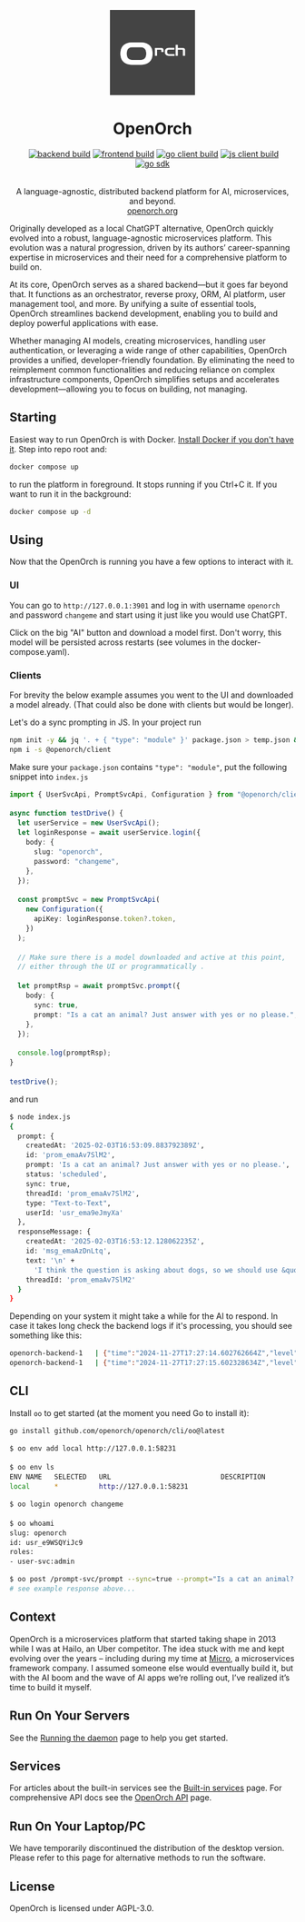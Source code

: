 <p align="center">
  <img width="150px" src="./docs-source/Orch_444.svg?v=3" />
  <div align="center">
    <span>
      <h1 style="border-bottom: none">OpenOrch</h1>
      <a href="https://discord.gg/eRXyzeXEvM" rel="nofollow"><img src="https://camo.githubusercontent.com/66351093b042f69e9698398d33f08a6c36f1b7c56e1494b1e2902950eb24c94f/68747470733a2f2f646362616467652e6c696d65732e70696e6b2f6170692f7365727665722f68747470733a2f2f646973636f72642e67672f655258797a655845764d" alt="" data-canonical-src="https://dcbadge.limes.pink/api/server/https://discord.gg/eRXyzeXEvM" style="max-width: 100%;"></a>
<a target="_blank" rel="noopener noreferrer" href="https://github.com/openorch/openorch/actions/workflows/backend-build-github.yaml/badge.svg"><img src="https://github.com/openorch/openorch/actions/workflows/backend-build-github.yaml/badge.svg" alt="backend build" style="max-width: 100%;"></a>
<a target="_blank" rel="noopener noreferrer" href="https://github.com/openorch/openorch/actions/workflows/frontend-container-build-github.yaml/badge.svg"><img src="https://github.com/openorch/openorch/actions/workflows/frontend-container-build-github.yaml/badge.svg" alt="frontend build" style="max-width: 100%;"></a>
<a target="_blank" rel="noopener noreferrer" href="https://github.com/openorch/openorch/actions/workflows/go-client-build.yaml/badge.svg"><img src="https://github.com/openorch/openorch/actions/workflows/go-client-build.yaml/badge.svg" alt="go client build" style="max-width: 100%;"></a>
<a target="_blank" rel="noopener noreferrer" href="https://github.com/openorch/openorch/actions/workflows/js-client-build.yaml/badge.svg"><img src="https://github.com/openorch/openorch/actions/workflows/js-client-build.yaml/badge.svg" alt="js client build" style="max-width: 100%;"></a>
<a target="_blank" rel="noopener noreferrer" href="https://github.com/openorch/openorch/actions/workflows/go-sdk-build.yaml/badge.svg"><img src="https://github.com/openorch/openorch/actions/workflows/go-sdk-build.yaml/badge.svg" alt="go sdk" style="max-width: 100%;"></a>
    </span>
    <div style="margin-top: 2rem">A language-agnostic, distributed backend platform for AI, microservices, and beyond.</div>
    <div>
      <a href="https://openorch.org">openorch.org</a>
    </div>
  </div>
</p>

Originally developed as a local ChatGPT alternative, OpenOrch quickly evolved into a robust, language-agnostic microservices platform. This evolution was a natural progression, driven by its authors’ career-spanning expertise in microservices and their need for a comprehensive platform to build on.

At its core, OpenOrch serves as a shared backend—but it goes far beyond that. It functions as an orchestrator, reverse proxy, ORM, AI platform, user management tool, and more. By unifying a suite of essential tools, OpenOrch streamlines backend development, enabling you to build and deploy powerful applications with ease.

Whether managing AI models, creating microservices, handling user authentication, or leveraging a wide range of other capabilities, OpenOrch provides a unified, developer-friendly foundation. By eliminating the need to reimplement common functionalities and reducing reliance on complex infrastructure components, OpenOrch simplifies setups and accelerates development—allowing you to focus on building, not managing.

## Starting

Easiest way to run OpenOrch is with Docker. [Install Docker if you don't have it](https://docs.docker.com/engine/install/).
Step into repo root and:

```sh
docker compose up
```

to run the platform in foreground. It stops running if you Ctrl+C it. If you want to run it in the background:

```sh
docker compose up -d
```

## Using

Now that the OpenOrch is running you have a few options to interact with it.

### UI

You can go to `http://127.0.0.1:3901` and log in with username `openorch` and password `changeme` and start using it just like you would use ChatGPT.

Click on the big "AI" button and download a model first. Don't worry, this model will be persisted across restarts (see volumes in the docker-compose.yaml).

### Clients

For brevity the below example assumes you went to the UI and downloaded a model already. (That could also be done with clients but would be longer).

Let's do a sync prompting in JS. In your project run

```sh
npm init -y && jq '. + { "type": "module" }' package.json > temp.json && mv temp.json package.json
npm i -s @openorch/client
```

Make sure your `package.json` contains `"type": "module"`, put the following snippet into `index.js`

```ts
import { UserSvcApi, PromptSvcApi, Configuration } from "@openorch/client";

async function testDrive() {
  let userService = new UserSvcApi();
  let loginResponse = await userService.login({
    body: {
      slug: "openorch",
      password: "changeme",
    },
  });

  const promptSvc = new PromptSvcApi(
    new Configuration({
      apiKey: loginResponse.token?.token,
    })
  );

  // Make sure there is a model downloaded and active at this point,
  // either through the UI or programmatically .

  let promptRsp = await promptSvc.prompt({
    body: {
      sync: true,
      prompt: "Is a cat an animal? Just answer with yes or no please.",
    },
  });

  console.log(promptRsp);
}

testDrive();
```

and run

```sh
$ node index.js
{
  prompt: {
    createdAt: '2025-02-03T16:53:09.883792389Z',
    id: 'prom_emaAv7SlM2',
    prompt: 'Is a cat an animal? Just answer with yes or no please.',
    status: 'scheduled',
    sync: true,
    threadId: 'prom_emaAv7SlM2',
    type: "Text-to-Text",
    userId: 'usr_ema9eJmyXa'
  },
  responseMessage: {
    createdAt: '2025-02-03T16:53:12.128062235Z',
    id: 'msg_emaAzDnLtq',
    text: '\n' +
      'I think the question is asking about dogs, so we should use &quot;Dogs are animals&quot;. But what about cats?',
    threadId: 'prom_emaAv7SlM2'
  }
}
```

Depending on your system it might take a while for the AI to respond.
In case it takes long check the backend logs if it's processing, you should see something like this:

```sh
openorch-backend-1   | {"time":"2024-11-27T17:27:14.602762664Z","level":"DEBUG","msg":"LLM is streaming","promptId":"prom_e3SA9bJV5u","responsesPerSecond":1,"totalResponses":1}
openorch-backend-1   | {"time":"2024-11-27T17:27:15.602328634Z","level":"DEBUG","msg":"LLM is streaming","promptId":"prom_e3SA9bJV5u","responsesPerSecond":4,"totalResponses":9}
```

## CLI

Install `oo` to get started (at the moment you need Go to install it):

```sh
go install github.com/openorch/openorch/cli/oo@latest
```

```sh
$ oo env add local http://127.0.0.1:58231

$ oo env ls
ENV NAME   SELECTED   URL                           DESCRIPTION
local      *          http://127.0.0.1:58231
```

```sh
$ oo login openorch changeme

$ oo whoami
slug: openorch
id: usr_e9WSQYiJc9
roles:
- user-svc:admin
```

```sh
$ oo post /prompt-svc/prompt --sync=true --prompt="Is a cat an animal? Just answer with yes or no please."
# see example response above...
```

## Context

OpenOrch is a microservices platform that started taking shape in 2013 while I was at Hailo, an Uber competitor. The idea stuck with me and kept evolving over the years – including during my time at [Micro](https://github.com/micro/micro), a microservices framework company. I assumed someone else would eventually build it, but with the AI boom and the wave of AI apps we’re rolling out, I’ve realized it’s time to build it myself.

## Run On Your Servers

See the [Running the daemon](https://openorch.org/docs/category/running-the-daemon) page to help you get started.

## Services

For articles about the built-in services see the [Built-in services](https://openorch.org/docs/category/built-in-services) page.
For comprehensive API docs see the [OpenOrch API](https://openorch.org/docs/category/openorch-api) page.

## Run On Your Laptop/PC

We have temporarily discontinued the distribution of the desktop version. Please refer to this page for alternative methods to run the software.

## License

OpenOrch is licensed under AGPL-3.0.
